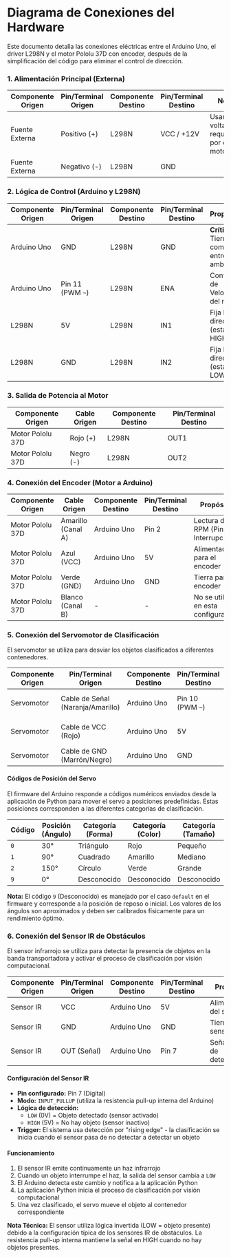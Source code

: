 # Diagrama de Conexiones del Hardware

Este documento detalla las conexiones eléctricas entre el Arduino Uno, el driver L298N y el motor Pololu 37D con encoder, después de la simplificación del código para eliminar el control de dirección.

### 1. Alimentación Principal (Externa)

| Componente Origen | Pin/Terminal Origen | Componente Destino | Pin/Terminal Destino | Nota                               |
|-------------------|---------------------|--------------------|----------------------|------------------------------------|
| Fuente Externa    | Positivo (+)        | L298N              | VCC / +12V           | Usar el voltaje requerido por el motor |
| Fuente Externa    | Negativo (-)        | L298N              | GND                  |                                    |

### 2. Lógica de Control (Arduino y L298N)

| Componente Origen | Pin/Terminal Origen | Componente Destino | Pin/Terminal Destino | Propósito                          |
|-------------------|---------------------|--------------------|----------------------|------------------------------------|
| Arduino Uno       | GND                 | L298N              | GND                  | **Crítico:** Tierra común entre ambos      |
| Arduino Uno       | Pin 11 (PWM `~`)    | L298N              | ENA                  | Control de Velocidad del motor     |
| L298N             | 5V                  | L298N              | IN1                  | Fija la dirección (estado HIGH)    |
| L298N             | GND                 | L298N              | IN2                  | Fija la dirección (estado LOW)     |

### 3. Salida de Potencia al Motor

| Componente Origen | Cable Origen | Componente Destino | Pin/Terminal Destino |
|-------------------|--------------|--------------------|----------------------|
| Motor Pololu 37D  | Rojo (+)     | L298N              | OUT1                 |
| Motor Pololu 37D  | Negro (-)    | L298N              | OUT2                 |

### 4. Conexión del Encoder (Motor a Arduino)

| Componente Origen | Cable Origen      | Componente Destino | Pin/Terminal Destino | Propósito                          |
|-------------------|-------------------|--------------------|----------------------|------------------------------------|
| Motor Pololu 37D  | Amarillo (Canal A)| Arduino Uno        | Pin 2                | Lectura de RPM (Pin de Interrupción) |
| Motor Pololu 37D  | Azul (VCC)        | Arduino Uno        | 5V                   | Alimentación para el encoder       |
| Motor Pololu 37D  | Verde (GND)       | Arduino Uno        | GND                  | Tierra para el encoder             |
| Motor Pololu 37D  | Blanco (Canal B)  | -                  | -                    | No se utiliza en esta configuración|

### 5. Conexión del Servomotor de Clasificación

El servomotor se utiliza para desviar los objetos clasificados a diferentes contenedores.

| Componente Origen | Pin/Terminal Origen | Componente Destino | Pin/Terminal Destino | Propósito                          |
|-------------------|---------------------|--------------------|----------------------|------------------------------------|
| Servomotor        | Cable de Señal (Naranja/Amarillo) | Arduino Uno        | Pin 10 (PWM `~`)     | Control de posición del servo      |
| Servomotor        | Cable de VCC (Rojo) | Arduino Uno        | 5V                   | Alimentación para el servo         |
| Servomotor        | Cable de GND (Marrón/Negro) | Arduino Uno        | GND                  | Tierra para el servo               |

#### Códigos de Posición del Servo

El firmware del Arduino responde a códigos numéricos enviados desde la aplicación de Python para mover el servo a posiciones predefinidas. Estas posiciones corresponden a las diferentes categorías de clasificación.

| Código | Posición (Ángulo) | Categoría (Forma) | Categoría (Color) | Categoría (Tamaño) |
|--------|-------------------|-------------------|-------------------|--------------------|
| `0`    | 30°               | Triángulo         | Rojo              | Pequeño            |
| `1`    | 90°               | Cuadrado          | Amarillo          | Mediano            |
| `2`    | 150°              | Círculo           | Verde             | Grande             |
| `9`    | 0°                | Desconocido       | Desconocido       | Desconocido        |

**Nota:** El código `9` (Desconocido) es manejado por el caso `default` en el firmware y corresponde a la posición de reposo o inicial. Los valores de los ángulos son aproximados y deben ser calibrados físicamente para un rendimiento óptimo.

### 6. Conexión del Sensor IR de Obstáculos

El sensor infrarrojo se utiliza para detectar la presencia de objetos en la banda transportadora y activar el proceso de clasificación por visión computacional.

| Componente Origen | Pin/Terminal Origen | Componente Destino | Pin/Terminal Destino | Propósito                          |
|-------------------|---------------------|--------------------|----------------------|------------------------------------|
| Sensor IR         | VCC                 | Arduino Uno        | 5V                   | Alimentación del sensor            |
| Sensor IR         | GND                 | Arduino Uno        | GND                  | Tierra del sensor                  |
| Sensor IR         | OUT (Señal)         | Arduino Uno        | Pin 7                | Señal digital de detección         |

#### Configuración del Sensor IR

- **Pin configurado:** Pin 7 (Digital)
- **Modo:** `INPUT_PULLUP` (utiliza la resistencia pull-up interna del Arduino)
- **Lógica de detección:** 
  - `LOW` (0V) = Objeto detectado (sensor activado)
  - `HIGH` (5V) = No hay objeto (sensor inactivo)
- **Trigger:** El sistema usa detección por "rising edge" - la clasificación se inicia cuando el sensor pasa de no detectar a detectar un objeto

#### Funcionamiento

1. El sensor IR emite continuamente un haz infrarrojo
2. Cuando un objeto interrumpe el haz, la salida del sensor cambia a `LOW`
3. El Arduino detecta este cambio y notifica a la aplicación Python
4. La aplicación Python inicia el proceso de clasificación por visión computacional
5. Una vez clasificado, el servo mueve el objeto al contenedor correspondiente

**Nota Técnica:** El sensor utiliza lógica invertida (LOW = objeto presente) debido a la configuración típica de los sensores IR de obstáculos. La resistencia pull-up interna mantiene la señal en HIGH cuando no hay objetos presentes.